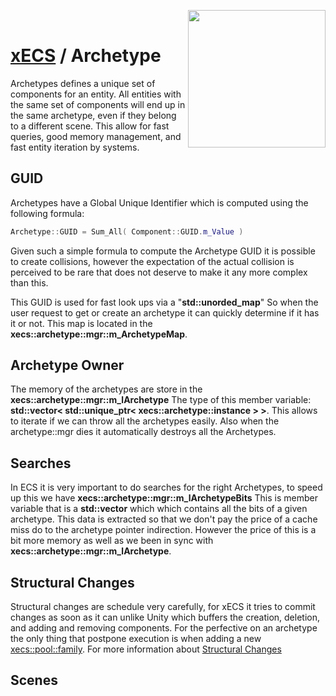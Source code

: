 <img src="https://i.imgur.com/TyjrCTS.jpg" align="right" width="220px" /><br>
# [xECS](xecs.md) / Archetype

Archetypes defines a unique set of components for an entity. All entities with the same set of components will end up in the same archetype, even if they belong to a different scene. This allow for fast queries, good memory management, and fast entity iteration by systems. 

## GUID

Archetypes have a Global Unique Identifier which is computed using the following formula:

~~~c++
Archetype::GUID = Sum_All( Component::GUID.m_Value )
~~~

Given such a simple formula to compute the Archetype GUID it is possible to create collisions, however the expectation of the actual collision is perceived to be rare that does not deserve to make it any more complex than this.

This GUID is used for fast look ups via a "**std::unorded_map**" So when the user request to get or create an archetype it can quickly determine if it has it or not. This map is located in the **xecs::archetype::mgr::m_ArchetypeMap**.

## Archetype Owner

The memory of the archetypes are store in the **xecs::archetype::mgr::m_lArchetype** The type of this member variable: **std::vector< std::unique_ptr< xecs::archetype::instance > >**. This allows to iterate if we can throw all the archetypes easily. Also when the archetype::mgr dies it automatically destroys all the Archetypes. 

## Searches

In ECS it is very important to do searches for the right Archetypes, to speed up this we have **xecs::archetype::mgr::m_lArchetypeBits** This is member variable that is a **std::vector** which which contains all the bits of a given archetype. This data is extracted so that we don't pay the price of a cache miss do to the archetype pointer indirection. However the price of this is a bit more memory as well as we been in sync with **xecs::archetype::mgr::m_lArchetype**.

## Structural Changes

Structural changes are schedule very carefully, for xECS it tries to commit changes as soon as it can unlike Unity which buffers the creation, deletion, and adding and removing components. For the perfective on an archetype the only thing that postpone execution is when adding a new [xecs::pool::family](xecs_component_types_share.md). For more information about [Structural Changes](xecs_structural_changes.md)

## Scenes

